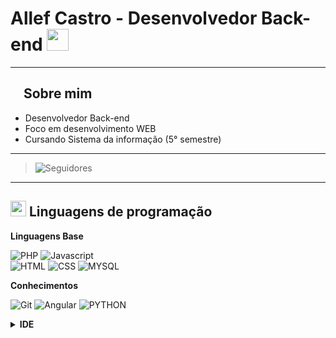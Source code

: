 # Allef Castro - Desenvolvedor Back-end <img src="https://media.giphy.com/media/hvRJCLFzcasrR4ia7z/giphy.gif" width="35">

 > 
 
___

## <img src="assets/svg/user-solid.svg" width="16"> Sobre mim


 - Desenvolvedor Back-end
 - Foco em desenvolvimento WEB
 - Cursando Sistema da informação (5° semestre)
  
___

> ![Seguidores](https://img.shields.io/github/followers/AllefCastro.svg?style=social&label=Follow&maxAge=2592000)
 
___

## <img src="https://media2.giphy.com/media/QssGEmpkyEOhBCb7e1/giphy.gif?cid=ecf05e47a0n3gi1bfqntqmob8g9aid1oyj2wr3ds3mg700bl&rid=giphy.gif" width ="25"> Linguagens de programação
  
 **Linguagens Base**

 ![PHP](https://img.shields.io/badge/PHP-777BB4?style=for-the-badge&logo=php&logoColor=white)
 ![Javascript](https://img.shields.io/badge/JavaScript-323330?style=for-the-badge&logo=javascript&logoColor=F7DF1E)  
 ![HTML](https://img.shields.io/badge/HTML5-E34F26?style=for-the-badge&logo=html5&logoColor=white)
 ![CSS](https://img.shields.io/badge/CSS3-1572B6?style=for-the-badge&logo=css3&logoColor=white)
 ![MYSQL](https://img.shields.io/badge/MySQL-005C84?style=for-the-badge&logo=mysql&logoColor=white)
 
  **Conhecimentos**

 ![Git](https://img.shields.io/badge/GIT-E44C30?style=for-the-badge&logo=git&logoColor=white)
 ![Angular](https://img.shields.io/badge/Angular-DD0031?style=for-the-badge&logo=angular&logoColor=white)
 ![PYTHON](https://img.shields.io/badge/Python-3776AB?style=for-the-badge&logo=python&logoColor=white)

 

 

 <details><br>

 <summary><b>IDE</b></summary>

 ![Visual Studio Code](https://img.shields.io/badge/Visual_Studio_Code-0078D4?style=for-the-badge&logo=visual%20studio%20code&logoColor=white)
 ![Notepad ++](https://img.shields.io/badge/Notepad++-90E59A.svg?style=for-the-badge&logo=notepad%2B%2B&logoColor=black)


 **Ferramentas**

 ![Notion](https://img.shields.io/badge/Notion-000000?style=for-the-badge&logo=notion&logoColor=white)
 ![WordPress](https://img.shields.io/badge/Wordpress-21759B?style=for-the-badge&logo=wordpress&logoColor=white)
 ![Figma](https://img.shields.io/badge/Figma-F24E1E?style=for-the-badge&logo=figma&logoColor=white)
 ![Microsoft Office](https://img.shields.io/badge/Microsoft_Office-D83B01?style=for-the-badge&logo=microsoft-office&logoColor=white)




 </details>

